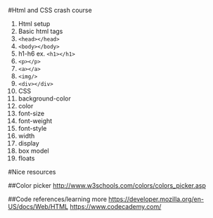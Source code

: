 #Html and CSS crash course

1. Html setup
2. Basic html tags
  1. `<head></head>`
  2. `<body></body>`
  3. h1-h6 ex. `<h1></h1>`
  4. `<p></p>`
  5. `<a></a>`
  6. `<img/>`
  7. `<div></div>`
3. CSS
  1. background-color
  2. color
  3. font-size
  4. font-weight
  5. font-style
  6. width
  7. display
  8. box model
  9. floats

#Nice resources

##Color picker
   http://www.w3schools.com/colors/colors_picker.asp

##Code references/learning more
  https://developer.mozilla.org/en-US/docs/Web/HTML
  https://www.codecademy.com/
